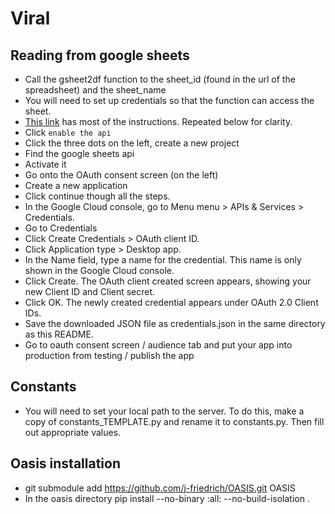 # Viral

## Reading from google sheets

- Call the gsheet2df function to the sheet_id (found in the url of the spreadsheet) and the sheet_name
- You will need to set up credentials so that the function can access the sheet.
- [This link](https://developers.google.com/sheets/api/quickstart/python) has most of the instructions. Repeated below for clarity.
- Click `enable the api`
- Click the three dots on the left, create a new project
- Find the google sheets api
- Activate it
- Go onto the OAuth consent screen (on the left)
- Create a new application
- Click continue though all the steps.
- In the Google Cloud console, go to Menu menu > APIs & Services > Credentials.
- Go to Credentials
- Click Create Credentials > OAuth client ID.
- Click Application type > Desktop app.
- In the Name field, type a name for the credential. This name is only shown in the Google Cloud console.
- Click Create. The OAuth client created screen appears, showing your new Client ID and Client secret.
- Click OK. The newly created credential appears under OAuth 2.0 Client IDs.
- Save the downloaded JSON file as credentials.json in the same directory as this README.
- Go to oauth consent screen / audience tab and put your app into production from testing / publish the app

## Constants

- You will need to set your local path to the server. To do this, make a copy of constants_TEMPLATE.py and rename it to constants.py. Then fill out appropriate values.

## Oasis installation

- git submodule add https://github.com/j-friedrich/OASIS.git OASIS
- In the oasis directory
  pip install --no-binary :all: --no-build-isolation .
